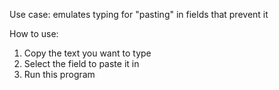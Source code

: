 Use case: emulates typing for "pasting" in fields that prevent it

How to use:
1. Copy the text you want to type
2. Select the field to paste it in
3. Run this program
